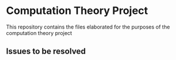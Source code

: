 # Computation Theory Project
This repository contains the files elaborated for the purposes of the computation theory project

## Issues to be resolved
